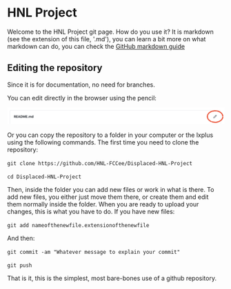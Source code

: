 # HNL Project

Welcome to the HNL Project git page.
How do you use it?
It is markdown (see the extension of this file, '.md'), you can learn a bit more on what markdown can do, you can check the [GitHub markdown guide](https://guides.github.com/features/mastering-markdown/)

## Editing the repository
Since it is for documentation, no need for branches.

You can edit directly in the browser using the pencil:

![Pencil blue](pencil.png?raw=true "Pencil in blue")

Or you can copy the repository to a folder in your computer or the lxplus using the following commands.
The first time you need to clone the repository:

`git clone https://github.com/HNL-FCCee/Displaced-HNL-Project `

`cd Displaced-HNL-Project`

Then, inside the folder you can add new files or work in what is there. To add new files, you either just move them there, or create them and edit them normally inside the folder. When you are ready to upload your changes, this is what you have to do.
If you have new files:

`git add nameofthenewfile.extensionofthenewfile`

And then:

`git commit -am "Whatever message to explain your commit"`

`git push`

That is it, this is the simplest, most bare-bones use of a github repository.
